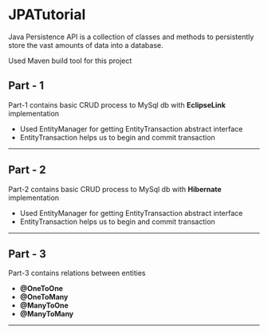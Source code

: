 # JPATutorial
Java Persistence API is a collection of classes and methods to persistently store the vast amounts of data into a database.

Used Maven build tool for this project

<h2>Part - 1</h2>
Part-1 contains basic CRUD process to MySql db with <b>EclipseLink</b> implementation
<ul>
  <li>Used EntityManager for getting EntityTransaction abstract interface</li>
  <li>EntityTransaction helps us to begin and commit transaction </li>
</ul>
<hr>
<h2>Part - 2</h2>
Part-2 contains basic CRUD process to MySql db with <b>Hibernate</b> implementation
<ul>
  <li>Used EntityManager for getting EntityTransaction abstract interface</li>
  <li>EntityTransaction helps us to begin and commit transaction </li>
</ul>
<hr>
<h2>Part - 3</h2>
Part-3 contains relations between entities
<ul>
  <li> <b>@OneToOne</b> </li>
  <li> <b>@OneToMany</b> </li>
  <li> <b>@ManyToOne</b> </li>
  <li> <b>@ManyToMany</b> </li>
</ul>
<hr>
